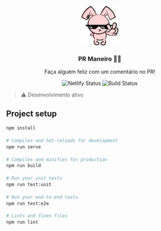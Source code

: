 <p align="center">
  <img src="src/assets/icon.png" width="100" />
  <h3 align="center">PR Maneiro 👍🏻</h3>
  <p align="center">Faça alguém feliz com um comentário no PR!</p>
  <p align="center">
    <img src="https://api.netlify.com/api/v1/badges/6c6af1cf-6b77-41cf-90cb-5060b5abbd79/deploy-status" alt="Netlify Status">
    <img src="https://travis-ci.org/IgorHalfeld/pr-maneiro.svg?branch=master" alt="Build Status">
  </p>
</p>

> ⚠️ Desenvolvimento ativo

## Project setup

```sh
npm install

# Compiles and hot-reloads for development
npm run serve

# Compiles and minifies for production
npm run build

# Run your unit tests
npm run test:unit

# Run your end-to-end tests
npm run test:e2e

# Lints and fixes files
npm run lint
```
